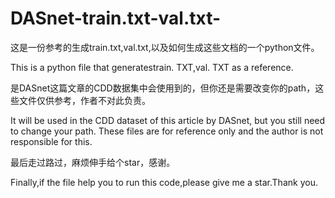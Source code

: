 # DASnet-train.txt-val.txt-

这是一份参考的生成train.txt,val.txt,以及如何生成这些文档的一个python文件。

This is a python file that generatestrain. TXT,val. TXT as a reference.

是DASnet这篇文章的CDD数据集中会使用到的，但你还是需要改变你的path，这些文件仅供参考，作者不对此负责。

It will be used in the CDD dataset of this article by DASnet, but you still need to change your path. These files are for reference only and the author is not responsible for this.

最后走过路过，麻烦伸手给个star，感谢。

Finally,if the file help you to run this code,please give me a star.Thank you.
